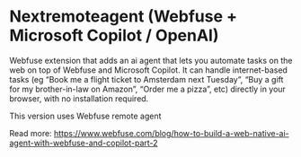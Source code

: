 # Nextremoteagent (Webfuse + Microsoft Copilot / OpenAI)

Webfuse extension that adds an ai agent that lets you automate tasks on the web on top of Webfuse and Microsoft Copilot. It can handle internet-based tasks (eg “Book me a flight ticket to Amsterdam next Tuesday”, “Buy a gift for my brother-in-law on Amazon”, “Order me a pizza”, etc) directly in your browser, with no installation required.

This version uses Webfuse remote agent

Read more: https://www.webfuse.com/blog/how-to-build-a-web-native-ai-agent-with-webfuse-and-copilot-part-2
